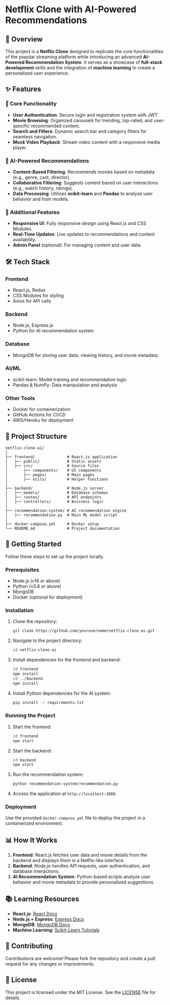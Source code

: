 # Netflix Clone with AI-Powered Recommendations

## 📌 Overview
This project is a **Netflix Clone** designed to replicate the core functionalities of the popular streaming platform while introducing an advanced **AI-Powered Recommendation System**. It serves as a showcase of **full-stack development** skills and the integration of **machine learning** to create a personalized user experience.

## ✨ Features
### 🎥 Core Functionality
- **User Authentication**: Secure login and registration system with JWT.
- **Movie Browsing**: Organized carousels for trending, top-rated, and user-specific recommended content.
- **Search and Filters**: Dynamic search bar and category filters for seamless navigation.
- **Mock Video Playback**: Stream video content with a responsive media player.

### 🧠 AI-Powered Recommendations
- **Content-Based Filtering**: Recommends movies based on metadata (e.g., genre, cast, director).
- **Collaborative Filtering**: Suggests content based on user interactions (e.g., watch history, ratings).
- **Data Processing**: Utilizes **scikit-learn** and **Pandas** to analyze user behavior and train models.

### 🚀 Additional Features
- **Responsive UI**: Fully responsive design using React.js and CSS Modules.
- **Real-Time Updates**: Live updates to recommendations and content availability.
- **Admin Panel** (optional): For managing content and user data.

## 🛠️ Tech Stack
### **Frontend**
- React.js, Redux
- CSS Modules for styling
- Axios for API calls

### **Backend**
- Node.js, Express.js
- Python for AI recommendation system

### **Database**
- MongoDB for storing user data, viewing history, and movie metadata.

### **AI/ML**
- scikit-learn: Model training and recommendation logic
- Pandas & NumPy: Data manipulation and analysis

### **Other Tools**
- Docker for containerization
- GitHub Actions for CI/CD
- AWS/Heroku for deployment

## 📂 Project Structure
```
netflix-clone-ai/
│
├── frontend/              # React.js application
│   ├── public/            # Static assets
│   ├── src/               # Source files
│       ├── components/    # UI components
│       ├── pages/         # Main pages
│       ├── utils/         # Helper functions
│
├── backend/               # Node.js server
│   ├── models/            # Database schemas
│   ├── routes/            # API endpoints
│   ├── controllers/       # Business logic
│
├── recommendation-system/ # AI recommendation engine
│   ├── recommendation.py  # Main ML model script
│
├── docker-compose.yml     # Docker setup
└── README.md              # Project documentation
```

## 🚀 Getting Started
Follow these steps to set up the project locally.

### Prerequisites
- Node.js (v16 or above)
- Python (v3.8 or above)
- MongoDB
- Docker (optional for deployment)

### Installation
1. Clone the repository:
   ```bash
   git clone https://github.com/yourusername/netflix-clone-ai.git
2. Navigate to the project directory:
   ```bash
   cd netflix-clone-ai
   ```
3. Install dependencies for the frontend and backend:
   ```bash
   cd frontend
   npm install
   cd ../backend
   npm install
   ```
4. Install Python dependencies for the AI system:
   ```bash
   pip install -r requirements.txt
   ```

### Running the Project
1. Start the frontend:
   ```bash
   cd frontend
   npm start
   ```
2. Start the backend:
   ```bash
   cd backend
   npm start
   ```
3. Run the recommendation system:
   ```bash
   python recommendation-system/recommendation.py
   ```

4. Access the application at `http://localhost:3000`.

### Deployment
Use the provided `docker-compose.yml` file to deploy the project in a containerized environment.

## 📊 How It Works
1. **Frontend**: React.js fetches user data and movie details from the backend and displays them in a Netflix-like interface.
2. **Backend**: Node.js handles API requests, user authentication, and database interactions.
3. **AI Recommendation System**: Python-based scripts analyze user behavior and movie metadata to provide personalized suggestions.

## 📚 Learning Resources
- **React.js**: [React Docs](https://reactjs.org/docs/getting-started.html)
- **Node.js + Express**: [Express Docs](https://expressjs.com/)
- **MongoDB**: [MongoDB Docs](https://www.mongodb.com/docs/)
- **Machine Learning**: [Scikit-Learn Tutorials](https://scikit-learn.org/stable/tutorial/index.html)

## 🤝 Contributing
Contributions are welcome! Please fork the repository and create a pull request for any changes or improvements.

## 📜 License
This project is licensed under the MIT License. See the [LICENSE](./LICENSE) file for details.
